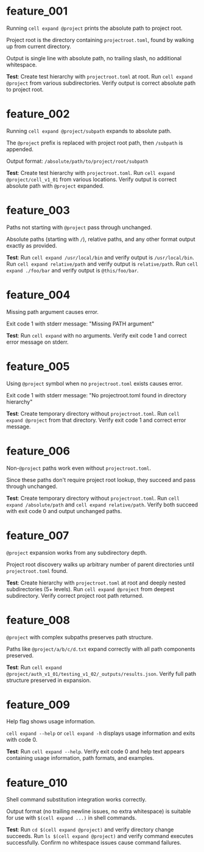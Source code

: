 # feature_001

Running `cell expand @project` prints the absolute path to project root.

Project root is the directory containing `projectroot.toml`, found by walking up from current directory.

Output is single line with absolute path, no trailing slash, no additional whitespace.

**Test**: Create test hierarchy with `projectroot.toml` at root. Run `cell expand @project` from various subdirectories. Verify output is correct absolute path to project root.

# feature_002

Running `cell expand @project/subpath` expands to absolute path.

The `@project` prefix is replaced with project root path, then `/subpath` is appended.

Output format: `/absolute/path/to/project/root/subpath`

**Test**: Create test hierarchy with `projectroot.toml`. Run `cell expand @project/cell_v1_01` from various locations. Verify output is correct absolute path with `@project` expanded.

# feature_003

Paths not starting with `@project` pass through unchanged.

Absolute paths (starting with `/`), relative paths, and any other format output exactly as provided.

**Test**: Run `cell expand /usr/local/bin` and verify output is `/usr/local/bin`. Run `cell expand relative/path` and verify output is `relative/path`. Run `cell expand ./foo/bar` and verify output is `@this/foo/bar`.

# feature_004

Missing path argument causes error.

Exit code 1 with stderr message: "Missing PATH argument"

**Test**: Run `cell expand` with no arguments. Verify exit code 1 and correct error message on stderr.

# feature_005

Using `@project` symbol when no `projectroot.toml` exists causes error.

Exit code 1 with stderr message: "No projectroot.toml found in directory hierarchy"

**Test**: Create temporary directory without `projectroot.toml`. Run `cell expand @project` from that directory. Verify exit code 1 and correct error message.

# feature_006

Non-`@project` paths work even without `projectroot.toml`.

Since these paths don't require project root lookup, they succeed and pass through unchanged.

**Test**: Create temporary directory without `projectroot.toml`. Run `cell expand /absolute/path` and `cell expand relative/path`. Verify both succeed with exit code 0 and output unchanged paths.

# feature_007

`@project` expansion works from any subdirectory depth.

Project root discovery walks up arbitrary number of parent directories until `projectroot.toml` found.

**Test**: Create hierarchy with `projectroot.toml` at root and deeply nested subdirectories (5+ levels). Run `cell expand @project` from deepest subdirectory. Verify correct project root path returned.

# feature_008

`@project` with complex subpaths preserves path structure.

Paths like `@project/a/b/c/d.txt` expand correctly with all path components preserved.

**Test**: Run `cell expand @project/auth_v1_01/testing_v1_02/_outputs/results.json`. Verify full path structure preserved in expansion.

# feature_009

Help flag shows usage information.

`cell expand --help` or `cell expand -h` displays usage information and exits with code 0.

**Test**: Run `cell expand --help`. Verify exit code 0 and help text appears containing usage information, path formats, and examples.

# feature_010

Shell command substitution integration works correctly.

Output format (no trailing newline issues, no extra whitespace) is suitable for use with `$(cell expand ...)` in shell commands.

**Test**: Run `cd $(cell expand @project)` and verify directory change succeeds. Run `ls $(cell expand @project)` and verify command executes successfully. Confirm no whitespace issues cause command failures.
